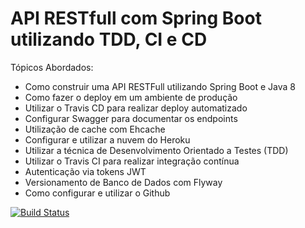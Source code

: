 # API RESTfull com Spring Boot utilizando TDD, CI e CD

Tópicos Abordados:
   - Como construir uma API RESTFull utilizando Spring Boot e Java 8
   - Como fazer o deploy em um ambiente de produção
   - Utilizar o Travis CD para realizar deploy automatizado
   - Configurar Swagger para documentar os endpoints
   - Utilização de cache com Ehcache
   - Configurar e utilizar a nuvem do Heroku
   - Utilizar a técnica de Desenvolvimento Orientado a Testes (TDD)
   - Utilizar o Travis CI para realizar integração contínua
   - Autenticação via tokens JWT
   - Versionamento de Banco de Dados com Flyway
   - Como configurar e utilizar o Github

   
   [![Build Status](https://travis-ci.org/github/leonardo-teles/walletAPI.svg?branch=master)](https://travis-ci.org/github/leonardo-teles/walletAPI)